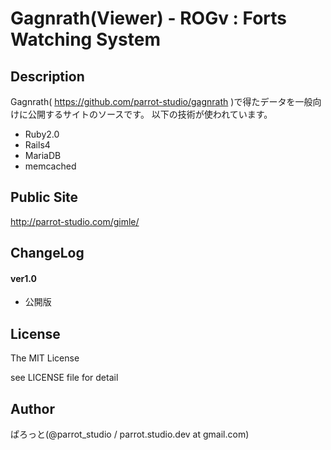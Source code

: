 Gagnrath(Viewer) - ROGv : Forts Watching System
===============

Description
---------------
Gagnrath( https://github.com/parrot-studio/gagnrath )で得たデータを一般向けに公開するサイトのソースです。
以下の技術が使われています。

- Ruby2.0
- Rails4
- MariaDB
- memcached

Public Site
---------------
http://parrot-studio.com/gimle/

ChangeLog
---------------
#### ver1.0
- 公開版

License
---------------
The MIT License

see LICENSE file for detail

Author
---------------
ぱろっと(@parrot_studio / parrot.studio.dev at gmail.com)
